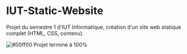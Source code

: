 # IUT-Static-Website
Projet du semestre 1 d'IUT Informatique, création d'un site web statique complet (HTML, CSS, contenu).

![#00ff00](https://placehold.it/15/00ff00/000000?text=+) Projet terminé à 100%
